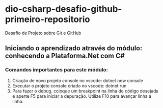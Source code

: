 # dio-csharp-desafio-github-primeiro-repositorio
Desafio de Projeto sobre Git e GitHub

## Iniciando o aprendizado através do módulo: conhecendo a Plataforma.Net com C#

### Comandos importantes para este módulo:
1. Criação de novo projeto console no vscode: dotnet new console
2. Executar o projeto console criado no vscode: dotnet run
3. Para fazer o debug, coloque um breakpoint na linha de código desejada e aperte F5 para iniciar a depuração. Utilize F10 para avançar linha a linha.
